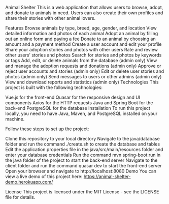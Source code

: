 Animal Shelter
This is a web application that allows users to browse, adopt, and donate to animals in need. Users can also create their own profiles and share their stories with other animal lovers.

Features
Browse animals by type, breed, age, gender, and location
View detailed information and photos of each animal
Adopt an animal by filling out an online form and paying a fee
Donate to an animal by choosing an amount and a payment method
Create a user account and edit your profile
Share your adoption stories and photos with other users
Rate and review other users’ stories and photos
Search for stories and photos by keywords or tags
Add, edit, or delete animals from the database (admin only)
View and manage the adoption requests and donations (admin only)
Approve or reject user accounts and stories (admin only)
Edit or delete user stories and photos (admin only)
Send messages to users or other admins (admin only)
View and download reports and statistics (admin only)
Technologies
This project is built with the following technologies:

Vue.js for the front-end
Quasar for the responsive design and UI components
Axios for the HTTP requests
Java and Spring Boot for the back-end
PostgreSQL for the database
Installation
To run this project locally, you need to have Java, Maven, and PostgreSQL installed on your machine.

Follow these steps to set up the project:

Clone this repository to your local directory
Navigate to the java/database folder and run the command ./create.sh to create the database and tables
Edit the application.properties file in the java/src/main/resources folder and enter your database credentials
Run the command mvn spring-boot:run in the java folder of the project to start the back-end server
Navigate to the client folder and run the command quasar dev to start the front-end server
Open your browser and navigate to http://localhost:8080
Demo
You can view a live demo of this project here: https://animal-shelter-demo.herokuapp.com/

License
This project is licensed under the MIT License - see the LICENSE file for details.